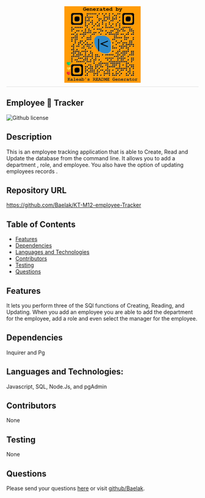 
  <div style="display: flex; justify-content: center; border-bottom: 1px solid #ddd; padding-bottom: 10px; margin-bottom: 20px;">
  <img src="./Main/generatedQR.png" alt="Logo" style="max-height: 200px; max-width: 200px;">
</div>
   
## Employee 📎 Tracker

![Github license](https://img.shields.io/badge/license-ISC-green.svg)
## Description
This is an employee tracking application that is able to Create, Read and Update the database from the command line. It allows you to add a department , role, and employee. You also have the  option of updating employees records .
## Repository URL
https://github.com/Baelak/KT-M12-employee-Tracker
## Table of Contents
* [Features](#features)
* [Dependencies](#dependencies)
* [Languages and Technologies](#languages-and-technologies)
* [Contributors](#contributors)
* [Testing](#testing)
* [Questions](#questions)
## Features
It lets you perform three of the SQl functions of Creating, Reading, and Updating. When you add an employee you are able to add the department for the employee, add a role and even select the manager for the employee.
## Dependencies
Inquirer and Pg
## Languages and Technologies:
Javascript, SQL, Node.Js, and pgAdmin
## Contributors
None
## Testing
None
## Questions
Please send your questions [here](mailto:?subject=[GitHub]%20Dev%20Connect) or visit [github/Baelak](https://github.com/Baelak).
